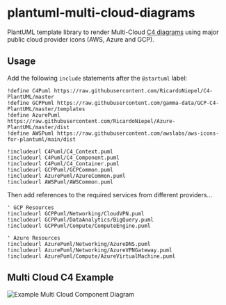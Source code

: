 # plantuml-multi-cloud-diagrams
PlantUML template library to render Multi-Cloud [C4 diagrams](https://c4model.com/) using major public cloud provider icons (AWS, Azure and GCP).

## Usage
Add the following `include` statements after the `@startuml` label:

    !define C4Puml https://raw.githubusercontent.com/RicardoNiepel/C4-PlantUML/master
    !define GCPPuml https://raw.githubusercontent.com/gamma-data/GCP-C4-PlantUML/master/templates
    !define AzurePuml https://raw.githubusercontent.com/RicardoNiepel/Azure-PlantUML/master/dist
    !define AWSPuml https://raw.githubusercontent.com/awslabs/aws-icons-for-plantuml/main/dist

    !includeurl C4Puml/C4_Context.puml
    !includeurl C4Puml/C4_Component.puml
    !includeurl C4Puml/C4_Container.puml
    !includeurl GCPPuml/GCPCommon.puml
    !includeurl AzurePuml/AzureCommon.puml
    !includeurl AWSPuml/AWSCommon.puml

Then add references to the required services from different providers...    

    ' GCP Resources
    !includeurl GCPPuml/Networking/CloudVPN.puml
    !includeurl GCPPuml/DataAnalytics/BigQuery.puml
    !includeurl GCPPuml/Compute/ComputeEngine.puml

    ' Azure Resources
    !includeurl AzurePuml/Networking/AzureDNS.puml
    !includeurl AzurePuml/Networking/AzureVPNGateway.puml
    !includeurl AzurePuml/Compute/AzureVirtualMachine.puml
## Multi Cloud C4 Example
![Example Multi Cloud Component Diagram](http://www.plantuml.com/plantuml/proxy?cache=no&src=https://raw.githubusercontent.com/gamma-data/plantuml-multi-cloud-diagrams/master/multi-cloud-example-plantuml-C4-diagram.puml)
